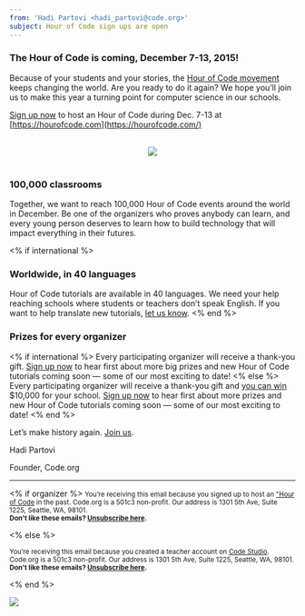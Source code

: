 ```yaml
---
from: 'Hadi Partovi <hadi_partovi@code.org>'
subject: Hour of Code sign ups are open
---
```


### The Hour of Code is coming, December 7-13, 2015!

Because of your students and your stories, the [Hour of Code movement](https://hourofcode.com/) keeps changing the world. Are you ready to do it again? We hope you’ll join us to make this year a turning point for computer science in our schools. 

[Sign up now](https://hourofcode.com/) to host an Hour of Code during Dec. 7-13 at [https://hourofcode.com](https://hourofcode.com/)

<br/>
<center>
<a href="https://youtu.be/2DxWIxec6yo"><img src="https://code.org/images/fit-300/calling-teachers.png"/></a>
</center>
<br/>

### 100,000 classrooms

Together, we want to reach 100,000 Hour of Code events around the world in December. Be one of the organizers who proves anybody can learn, and every young person deserves to learn how to build technology that will impact everything in their futures. 

<% if international %>
### Worldwide, in 40 languages

Hour of Code tutorials are available in 40 languages. We need your help reaching schools where students or teachers don’t speak English. If you want to help translate new tutorials, [let us know](https://code.org/translate/).
<% end %>

### Prizes for every organizer 
<% if international %>
Every participating organizer will receive a thank-you gift. [Sign up now](https://hourofcode.com/) to hear first about more big prizes and new Hour of Code tutorials coming soon — some of our most exciting to date!
<% else %>
Every participating organizer will receive a thank-you gift and [you can win](https://hourofcode.com/prizes) $10,000 for your school. [Sign up now](https://hourofcode.com/) to hear first about more prizes and new Hour of Code tutorials coming soon — some of our most exciting to date!
<% end %>

Let’s make history again. [Join us](https://hourofcode.com/).

Hadi Partovi

Founder, Code.org

<hr>

<% if organizer %>
<small>You’re receiving this email because you signed up to host an <a href="https://hourofcode.com/">"Hour of Code</a> in the past. Code.org is a 501c3 non-profit. Our address is 1301 5th Ave, Suite 1225, Seattle, WA, 98101.</small> <br />
<small><strong>Don't like these emails? [Unsubscribe here](<%= unsubscribe_link %>).</strong></small>

<% else %>

<small>You’re receiving this email because you created a teacher account on <a href="https://studio.code.org/">Code Studio</a>. Code.org is a 501c3 non-profit. Our address is 1301 5th Ave, Suite 1225, Seattle, WA, 98101.</small><br />
<small><strong>Don't like these emails? [Unsubscribe here](<%= unsubscribe_link %>).</strong></small>

<% end %>

![](<%= tracking_pixel %>)


